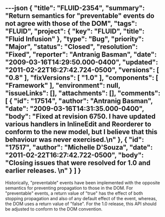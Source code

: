 ---json
{
  "title": "FLUID-2354",
  "summary": "Return semantics for \"preventable\" events do not agree with those of the DOM",
  "tags": "FLUID",
  "project": {
    "key": "FLUID",
    "title": "Fluid Infusion"
  },
  "type": "Bug",
  "priority": "Major",
  "status": "Closed",
  "resolution": "Fixed",
  "reporter": "Antranig Basman",
  "date": "2009-03-16T14:29:50.000-0400",
  "updated": "2011-02-22T16:27:42.724-0500",
  "versions": [
    "0.8"
  ],
  "fixVersions": [
    "1.0"
  ],
  "components": [
    "Framework"
  ],
  "environment": null,
  "issueLinks": [],
  "attachments": [],
  "comments": [
    {
      "id": "17514",
      "author": "Antranig Basman",
      "date": "2009-03-16T14:31:35.000-0400",
      "body": "Fixed at revision 6750. I have updated various handlers in InlineEdit and Reorderer to conform to the new model, but I believe that this behaviour was never exercised.\n"
    },
    {
      "id": "17517",
      "author": "Michelle D'Souza",
      "date": "2011-02-22T16:27:42.722-0500",
      "body": "Closing issues that were resolved for 1.0 and earlier releases.&#x20;\n"
    }
  ]
}
---
Historically, "preventable" events have been implemented with the opposite semantics for preventing propagation to those in the DOM. For "preventable" events, a return value of  "true" has the effect of both stopping propagation and also of any default effect of the event, whereas, the DOM uses a return value of "false". For the 1.0 release, this API should be adjusted to conform to the DOM convention.

        
